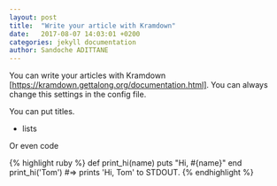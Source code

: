 ```yaml
---
layout: post
title:  "Write your article with Kramdown"
date:   2017-08-07 14:03:01 +0200
categories: jekyll documentation
author: Sandoche ADITTANE
---
```


You can write your articles with Kramdown [https://kramdown.gettalong.org/documentation.html].
You can always change this settings in the config file.

You can put titles.
* lists

Or even code

{% highlight ruby %}
def print_hi(name)
  puts "Hi, #{name}"
end
print_hi('Tom')
#=> prints 'Hi, Tom' to STDOUT.
{% endhighlight %}
